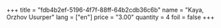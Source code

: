 +++
title = "fdb4b2ef-5196-4f7f-88ff-64b2cdb36c6b"
name = "Kaya, Orzhov Usurper"
lang = ["en"]
price = "3.00"
quantity = 4
foil = false
+++
